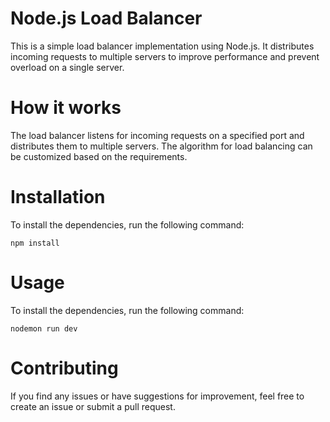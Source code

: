 # Node.js Load Balancer

This is a simple load balancer implementation using Node.js. It distributes incoming requests to multiple servers to improve performance and prevent overload on a single server.

# How it works

The load balancer listens for incoming requests on a specified port and distributes them to multiple servers. The algorithm for load balancing can be customized based on the requirements.

# Installation
To install the dependencies, run the following command:

```
npm install

```

# Usage
To install the dependencies, run the following command:

```
nodemon run dev

```

# Contributing
If you find any issues or have suggestions for improvement, feel free to create an issue or submit a pull request.

